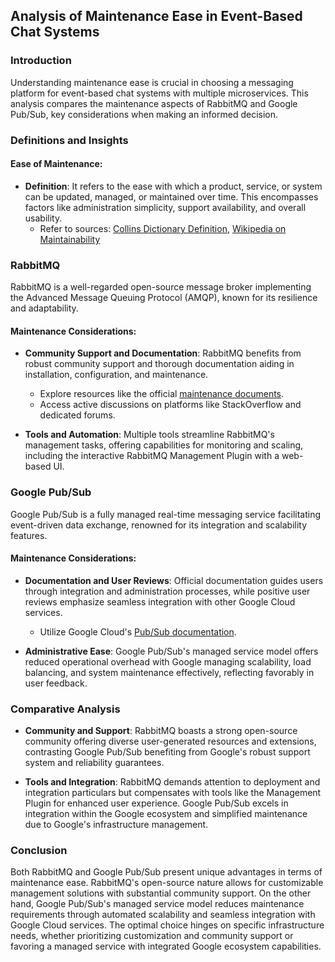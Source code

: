 ## Analysis of Maintenance Ease in Event-Based Chat Systems

### Introduction

Understanding maintenance ease is crucial in choosing a messaging platform for event-based chat systems with multiple microservices. This analysis compares the maintenance aspects of RabbitMQ and Google Pub/Sub, key considerations when making an informed decision.

### Definitions and Insights

#### Ease of Maintenance:

- **Definition**: It refers to the ease with which a product, service, or system can be updated, managed, or maintained over time. This encompasses factors like administration simplicity, support availability, and overall usability.
  - Refer to sources: [Collins Dictionary Definition](https://www.collinsdictionary.com/dictionary/english/ease-of-maintenance), [Wikipedia on Maintainability](https://en.wikipedia.org/wiki/Maintainability)

### RabbitMQ

RabbitMQ is a well-regarded open-source message broker implementing the Advanced Message Queuing Protocol (AMQP), known for its resilience and adaptability.

#### Maintenance Considerations:

- **Community Support and Documentation**: RabbitMQ benefits from robust community support and thorough documentation aiding in installation, configuration, and maintenance.
  - Explore resources like the official [maintenance documents](https://www.rabbitmq.com/documentation.html).
  - Access active discussions on platforms like StackOverflow and dedicated forums.
  
- **Tools and Automation**: Multiple tools streamline RabbitMQ's management tasks, offering capabilities for monitoring and scaling, including the interactive RabbitMQ Management Plugin with a web-based UI.

### Google Pub/Sub

Google Pub/Sub is a fully managed real-time messaging service facilitating event-driven data exchange, renowned for its integration and scalability features.

#### Maintenance Considerations:

- **Documentation and User Reviews**: Official documentation guides users through integration and administration processes, while positive user reviews emphasize seamless integration with other Google Cloud services.
  - Utilize Google Cloud's [Pub/Sub documentation](https://cloud.google.com/pubsub/docs).
  
- **Administrative Ease**: Google Pub/Sub's managed service model offers reduced operational overhead with Google managing scalability, load balancing, and system maintenance effectively, reflecting favorably in user feedback.

### Comparative Analysis

- **Community and Support**: RabbitMQ boasts a strong open-source community offering diverse user-generated resources and extensions, contrasting Google Pub/Sub benefiting from Google's robust support system and reliability guarantees.
  
- **Tools and Integration**: RabbitMQ demands attention to deployment and integration particulars but compensates with tools like the Management Plugin for enhanced user experience. Google Pub/Sub excels in integration within the Google ecosystem and simplified maintenance due to Google's infrastructure management.

### Conclusion

Both RabbitMQ and Google Pub/Sub present unique advantages in terms of maintenance ease. RabbitMQ's open-source nature allows for customizable management solutions with substantial community support. On the other hand, Google Pub/Sub's managed service model reduces maintenance requirements through automated scalability and seamless integration with Google Cloud services. The optimal choice hinges on specific infrastructure needs, whether prioritizing customization and community support or favoring a managed service with integrated Google ecosystem capabilities.
